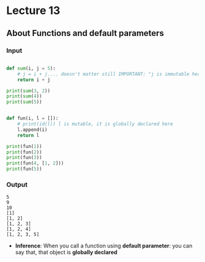 # Lecture 13

## About Functions and default parameters


### Input

```python

def sum(i, j = 5):
	# j = i + j.... doesn't matter still IMPORTANT: "j is immutable here"
	return i + j

print(sum(3, 2))
print(sum(4))
print(sum(5))


def fun(i, l = []):
	# print(id(l)) l is mutable, it is globally declared here
	l.append(i)
	return l

print(fun(1))
print(fun(2))
print(fun(3))
print(fun(4, [1, 2]))
print(fun(5))

```

### Output

```
5
9
10
[1]
[1, 2]
[1, 2, 3]
[1, 2, 4]
[1, 2, 3, 5]
```


* **Inference**: When you call a function using **default parameter**: you can say that, that object is **globally declared**